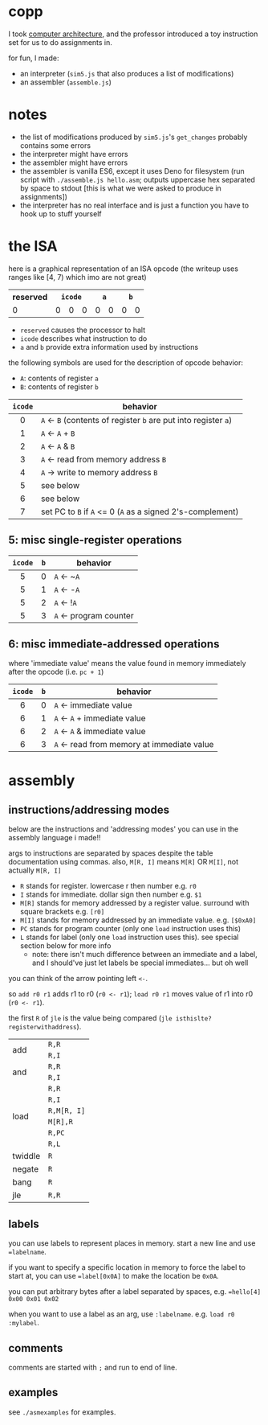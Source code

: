 # copp
I took [computer architecture](http://web.archive.org/web/20200701163551/https://www.cs.virginia.edu/luther/COA1/F2019/), and the professor introduced a toy instruction set for us to do assignments in.

for fun, I made:
- an interpreter (`sim5.js` that also produces a list of modifications)
- an assembler (`assemble.js`)

# notes
- the list of modifications produced by `sim5.js`'s `get_changes` probably contains some errors
- the interpreter might have errors
- the assembler might have errors
- the assembler is vanilla ES6, except it uses Deno for filesystem (run script with `./assemble.js hello.asm`; outputs uppercase hex separated by space to stdout [this is what we were asked to produce in assignments])
- the interpreter has no real interface and is just a function you have to hook up to stuff yourself

# the ISA
here is a graphical representation of an ISA opcode (the writeup uses ranges like [4, 7) which imo are not great)
<table>
<tr><th>reserved</th><th colspan='3'><code>icode</code></th><th colspan='2'><code>a</code></th><th colspan='2'><code>b</code></th><tr>
<tr><td>0</td><td>0</td><td>0</td><td>0</td><td>0</td><td>0</td><td>0</td><td>0</td></tr>
</table>

- `reserved` causes the processor to halt
- `icode` describes what instruction to do
- `a` and `b` provide extra information used by instructions

the following symbols are used for the description of opcode behavior:
- `A`: contents of register `a`
- `B`: contents of register `b`

| `icode` | behavior |
| :-: | - |
| 0 | `A` <- `B` (contents of register `b` are put into register `a`) |
| 1 | `A` <- `A` + `B` |
| 2 | `A` <- `A` & `B` |
| 3 | `A` <- read from memory address `B` |
| 4 | `A` -> write to memory address `B`
| 5 | see below |
| 6 | see below |
| 7 | set PC to `B` if `A` <= 0 (`A` as a signed 2's-complement)

## 5: misc single-register operations
| `icode` | `b` | behavior |
| :-: | :-: | - |
| 5 | 0 | `A` <- ~`A` |
| 5 | 1 | `A` <- -`A` |
| 5 | 2 | `A` <- !`A` |
| 5 | 3 | `A` <- program counter |

## 6: misc immediate-addressed operations
where 'immediate value' means the value found in memory immediately after the opcode (i.e. `pc + 1`)

| `icode` | `b` | behavior |
| :-: | :-: | - |
| 6 | 0 | `A` <- immediate value |
| 6 | 1 | `A` <- `A` + immediate value |
| 6 | 2 | `A` <- `A` & immediate value |
| 6 | 3 | `A` <- read from memory at immediate value |

# assembly

## instructions/addressing modes

below are the instructions and 'addressing modes' you can use in the assembly language i made!!

args to instructions are separated by spaces despite the table documentation using commas. also, `M[R, I]` means `M[R]` OR `M[I]`, not actually `M[R, I]`

- `R` stands for register. lowercase r then number e.g. `r0`
- `I` stands for immediate. dollar sign then number e.g. `$1`
- `M[R]` stands for memory addressed by a register value. surround with square brackets e.g. `[r0]`
- `M[I]` stands for memory addressed by an immediate value. e.g. `[$0xA0]`
- `PC` stands for program counter (only one `load` instruction uses this)
- `L` stands for label (only one `load` instruction uses this). see special section below for more info
	- note: there isn't much difference between an immediate and a label, and I should've just let labels be special immediates... but oh well

you can think of the arrow pointing left `<-`.

so `add r0 r1` adds r1 to r0 (`r0 <- r1`); `load r0 r1` moves value of r1 into r0 (`r0 <- r1`).

the first `R` of `jle` is the value being compared (`jle isthislte? registerwithaddress`).

<table>
<tr><td rowspan='2'>add</td><td><code>R,R</code></td></tr>
<tr><td><code>R,I</code></td></tr>
<tr><td rowspan='2'>and</td><td><code>R,R</code></td></tr>
<tr><td><code>R,I</code></td></tr>
<tr><td rowspan='6'>load</td><td><code>R,R</code></td></tr>
<tr><td><code>R,I</code></td></tr>
<tr><td><code>R,M[R, I]</code></td></tr>
<tr><td><code>M[R],R</code></td></tr>
<tr><td><code>R,PC</code></td></tr>
<tr><td><code>R,L</code></td></tr>
<tr><td>twiddle</td><td><code>R</code></td></tr>
<tr><td>negate</td><td><code>R</code></td></tr>
<tr><td>bang</td><td><code>R</code></td></tr>
<!-- !!!!!!!!!!!!! -->
<tr><td>jle</td><td><code>R,R</code></td></tr>
</table>

## labels

you can use labels to represent places in memory. start a new line and use `=labelname`.

if you want to specify a specific location in memory to force the label to start at, you can use `=label[0x0A]` to make the location be `0x0A`.

you can put arbitrary bytes after a label separated by spaces, e.g. `=hello[4] 0x00 0x01 0x02`

when you want to use a label as an arg, use `:labelname`. e.g. `load r0 :mylabel`.

## comments

comments are started with `;` and run to end of line.

## examples

see `./asmexamples` for examples.